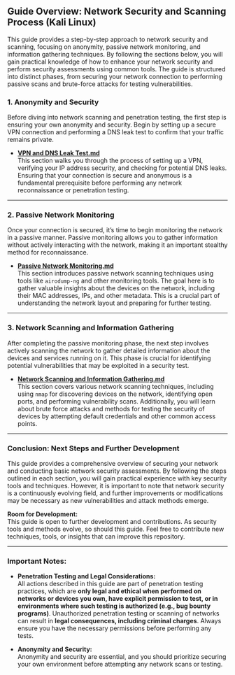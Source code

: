 ## Guide Overview: Network Security and Scanning Process (Kali Linux)

This guide provides a step-by-step approach to network security and scanning, focusing on anonymity, passive network monitoring, and information gathering techniques. By following the sections below, you will gain practical knowledge of how to enhance your network security and perform security assessments using common tools. The guide is structured into distinct phases, from securing your network connection to performing passive scans and brute-force attacks for testing vulnerabilities. 

### **1. Anonymity and Security**

Before diving into network scanning and penetration testing, the first step is ensuring your own anonymity and security. Begin by setting up a secure VPN connection and performing a DNS leak test to confirm that your traffic remains private.

- **[VPN and DNS Leak Test.md](https://github.com/brgkdm/process-network-force/blob/main/Anonymity%20and%20Security.md)**  
  This section walks you through the process of setting up a VPN, verifying your IP address security, and checking for potential DNS leaks. Ensuring that your connection is secure and anonymous is a fundamental prerequisite before performing any network reconnaissance or penetration testing.  

---

### **2. Passive Network Monitoring**

Once your connection is secured, it’s time to begin monitoring the network in a passive manner. Passive monitoring allows you to gather information without actively interacting with the network, making it an important stealthy method for reconnaissance.

- **[Passive Network Monitoring.md](https://github.com/brgkdm/process-network-force/blob/main/Passive%20Network%20Monitoring.md)**  
  This section introduces passive network scanning techniques using tools like `airodump-ng` and other monitoring tools. The goal here is to gather valuable insights about the devices on the network, including their MAC addresses, IPs, and other metadata. This is a crucial part of understanding the network layout and preparing for further testing.

---

### **3. Network Scanning and Information Gathering**

After completing the passive monitoring phase, the next step involves actively scanning the network to gather detailed information about the devices and services running on it. This phase is crucial for identifying potential vulnerabilities that may be exploited in a security test.

- **[Network Scanning and Information Gathering.md](https://github.com/brgkdm/process-network-force/blob/main/Network%20Scanning%20and%20Information%20Gathering.md)**  
  This section covers various network scanning techniques, including using `nmap` for discovering devices on the network, identifying open ports, and performing vulnerability scans. Additionally, you will learn about brute force attacks and methods for testing the security of devices by attempting default credentials and other common access points.

---

### **Conclusion: Next Steps and Further Development**

This guide provides a comprehensive overview of securing your network and conducting basic network security assessments. By following the steps outlined in each section, you will gain practical experience with key security tools and techniques. However, it is important to note that network security is a continuously evolving field, and further improvements or modifications may be necessary as new vulnerabilities and attack methods emerge.

**Room for Development:**  
This guide is open to further development and contributions. As security tools and methods evolve, so should this guide. Feel free to contribute new techniques, tools, or insights that can improve this repository.

---

### **Important Notes:**

- **Penetration Testing and Legal Considerations:**  
  All actions described in this guide are part of penetration testing practices, which are **only legal and ethical when performed on networks or devices you own, have explicit permission to test, or in environments where such testing is authorized (e.g., bug bounty programs)**. Unauthorized penetration testing or scanning of networks can result in **legal consequences, including criminal charges**. Always ensure you have the necessary permissions before performing any tests.
  
- **Anonymity and Security:**  
  Anonymity and security are essential, and you should prioritize securing your own environment before attempting any network scans or testing.
